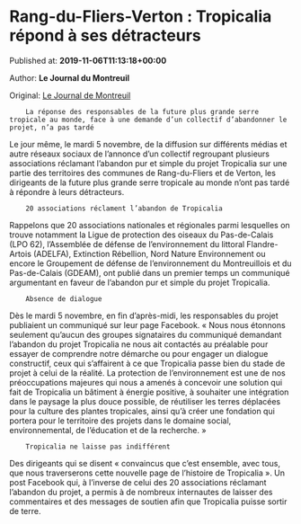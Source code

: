 
# Rang-du-Fliers-Verton : Tropicalia répond à ses détracteurs

Published at: **2019-11-06T11:13:18+00:00**

Author: **Le Journal du Montreuil**

Original: [Le Journal de Montreuil](https://www.lejournaldemontreuil.fr/27340/article/2019-11-06/rang-du-fliers-verton-tropicalia-repond-ses-detracteurs)


        La réponse des responsables de la future plus grande serre tropicale au monde, face à une demande d’un collectif d’abandonner le projet, n’a pas tardé
      
Le jour même, le mardi 5 novembre, de la diffusion sur différents médias et autre réseaux sociaux de l’annonce d’un collectif regroupant plusieurs associations réclamant l’abandon pur et simple du projet Tropicalia sur une partie des territoires des communes de Rang-du-Fliers et de Verton, les dirigeants de la future plus grande serre tropicale au monde n’ont pas tardé à répondre à leurs détracteurs.

        20 associations réclament l’abandon de Tropicalia
      
Rappelons que 20 associations nationales et régionales parmi lesquelles on trouve notamment la Ligue de protection des oiseaux du Pas-de-Calais (LPO 62), l’Assemblée de défense de l’environnement du littoral Flandre-Artois (ADELFA), Extinction Rébellion, Nord Nature Environnement ou encore le Groupement de défense de l’environnement du Montreuillois et du Pas-de-Calais (GDEAM), ont publié dans un premier temps un communiqué argumentant en faveur de l’abandon pur et simple du projet Tropicalia.

        Absence de dialogue
      
Dès le mardi 5 novembre, en fin d’après-midi, les responsables du projet publiaient un communiqué sur leur page Facebook. « Nous nous étonnons seulement qu’aucun des groupes signataires du communiqué demandant l’abandon du projet Tropicalia ne nous ait contactés au préalable pour essayer de comprendre notre démarche ou pour engager un dialogue constructif, ceux qui s’affairent à ce que Tropicalia passe bien du stade de projet à celui de la réalité. La protection de l’environnement est une de nos préoccupations majeures qui nous a amenés à concevoir une solution qui fait de Tropicalia un bâtiment à énergie positive, à souhaiter une intégration dans le paysage la plus douce possible, de réutiliser les terres déplacées pour la culture des plantes tropicales, ainsi qu’à créer une fondation qui portera pour le territoire des projets dans le domaine social, environnemental, de l’éducation et de la recherche. »

        Tropicalia ne laisse pas indifférent
      
Des dirigeants qui se disent « convaincus que c’est ensemble, avec tous, que nous traverserons cette nouvelle page de l’histoire de Tropicalia ». Un post Facebook qui, à l’inverse de celui des 20 associations réclamant l’abandon du projet, a permis à de nombreux internautes de laisser des commentaires et des messages de soutien afin que Tropicalia puisse sortir de terre.
